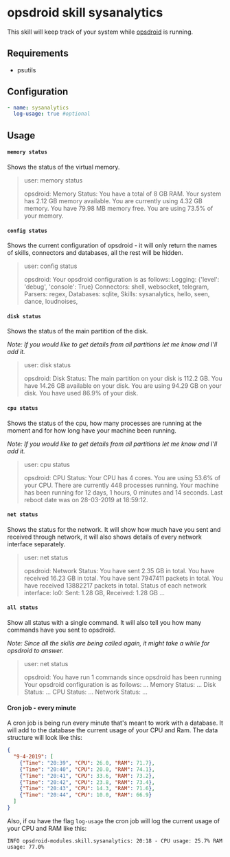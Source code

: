 # opsdroid skill sysanalytics

This skill will keep track of your system while [opsdroid](https://github.com/opsdroid/opsdroid) is running.

## Requirements

- psutils

## Configuration

```yaml
- name: sysanalytics
  log-usage: true #optional

```

## Usage

#### `memory status`

Shows the status of the virtual memory.

> user: memory status
>
> opsdroid: Memory Status:
            You have a total of 8 GB RAM.
            Your system has 2.12 GB memory available.
            You are currently using 4.32 GB memory.
            You have 79.98 MB memory free.
            You are using 73.5% of your memory.

#### `config status`

Shows the current configuration of opsdroid - it will only return the names of 
skills, connectors and databases, all the rest will be hidden.

> user: config status
>
> opsdroid: Your opsdroid configuration is as follows:
            Logging: {'level': 'debug', 'console': True}
            Connectors:  shell, websocket, telegram,
            Parsers:  regex,
            Databases:  sqlite,
            Skills:  sysanalytics, hello, seen, dance, loudnoises,

#### `disk status`

Shows the status of the main partition of the disk. 

_Note: If you would like to get details from all partitions let me know and I'll add it._

> user: disk status
>
> opsdroid: Disk Status:
            The main partition on your disk is 112.2 GB.
            You have 14.26 GB available on your disk.
            You are using 94.29 GB on your disk.
            You have used 86.9% of your disk.

#### `cpu status`

Shows the status of the cpu, how many processes are running at the moment and 
for how long have your machine been running.

_Note: If you would like to get details from all partitions let me know and I'll add it._

> user: cpu status
>
> opsdroid: CPU Status:
            Your CPU has 4 cores.
            You are using 53.6% of your CPU.
            There are currently 448 processes running. 
            Your machine has been running for 12 days, 1 hours, 0 minutes and 14 seconds.
            Last reboot date was on 28-03-2019 at 18:59:12.

#### `net status`

Shows the status for the network. It will show how much have you sent and received through network, 
it will also shows details of every network interface separately.

> user: net status
>
> opsdroid: Network Status:
            You have sent 2.35 GB in total.
            You have received 16.23 GB in total.
            You have sent 7947411 packets in total.
            You have received 13882217 packets in total.
            Status of each network interface: 
            lo0: Sent: 1.28 GB, Received: 1.28 GB 
            ...
            
#### `all status`

Show all status with a single command. It will also tell you how many commands have you sent to opsdroid.

_Note: Since all the skills are being called again, it might take a while for opsdroid to answer._

> user: net status
>
> opsdroid: You have run 1 commands since opsdroid has been running
            Your opsdroid configuration is as follows:
            ...
            Memory Status:
            ...
            Disk Status:
            ...
            CPU Status:
            ...
            Network Status:
            ...

#### Cron job - every minute

A cron job is being run every minute that's meant to work with a database. It will add to
the database the current usage of your CPU and Ram. The data structure will look like this:

```json
{
  "9-4-2019": [
    {"Time": "20:39", "CPU": 26.0, "RAM": 71.7}, 
    {"Time": "20:40", "CPU": 20.0, "RAM": 74.1}, 
    {"Time": "20:41", "CPU": 33.6, "RAM": 73.2}, 
    {"Time": "20:42", "CPU": 23.8, "RAM": 73.4}, 
    {"Time": "20:43", "CPU": 14.3, "RAM": 71.6}, 
    {"Time": "20:44", "CPU": 10.0, "RAM": 66.9}
  ]
}
```

Also, if ou have the flag `log-usage` the cron job will log the current usage of your CPU and RAM like this:

```INFO opsdroid-modules.skill.sysanalytics: 20:18 - CPU usage: 25.7% RAM usage: 77.0%```

